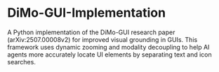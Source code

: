 # DiMo-GUI-Implementation
A Python implementation of the DiMo-GUI research paper (arXiv:2507.00008v2) for improved visual grounding in GUIs. This framework uses dynamic zooming and modality decoupling to help AI agents more accurately locate UI elements by separating text and icon searches.
